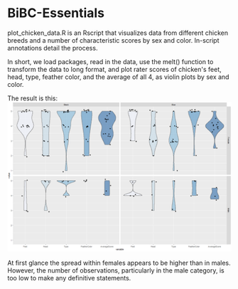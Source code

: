 # BiBC-Essentials

plot_chicken_data.R is an Rscript that visualizes data from different chicken breeds and a number of characteristic scores by sex and color. In-script annotations detail the process.

In short, we load packages, read in the data, use the melt() function to transform the data to long format, and plot rater scores of chicken's feet, head, type, feather color, and the average of all 4, as violin plots by sex and color.

The result is this:
![alt text](https://github.com/fhuider/BiBC-Essentials/blob/main/characteristicscores_by_colourandsex.png?raw=true)

At first glance the spread within females appears to be higher than in males. However, the number of observations, particularly in the male category, is too low to make any definitive statements.
